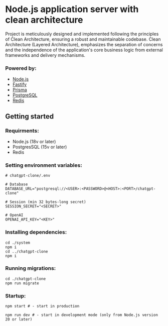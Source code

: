 # Node.js application server with clean architecture

Project is meticulously designed and implemented following the principles of Clean Architecture, ensuring a robust and maintainable codebase. Clean Architecture (Layered Architecture), emphasizes the separation of concerns and the independence of the application's core business logic from external frameworks and delivery mechanisms.

### Powered by:
- [Node.js](https://nodejs.org/)
- [Fastify](https://fastify.io/)
- [Prisma](https://www.prisma.io/)
- [PostgreSQL](https://www.postgresql.org/)
- [Redis](https://redis.io/)

## Getting started

### Requirments:
- Node.js (18v or later)
- PostgresSQL (15v or later)
- Redis

### Setting environment variables:
```shell
# chatgpt-clone/.env

# Database
DATABASE_URL="postgresql://<USER>:<PASSWORD>@<HOST>:<PORT>/chatgpt-clone"

# Session (min 32 bytes-long secret)
SESSION_SECRET="<SECRET>"

# OpenAI
OPENAI_API_KEY="<KEY>"
```

### Installing dependencies:
```shell
cd ./system
npm i
cd ../chatgpt-clone
npm i
```

### Running migrations:
```shell
cd ./chatgpt-clone
npm run migrate
```

### Startup:
```shell
npm start # - start in production

npm run dev # - start in development mode (only from Node.js version 20 or later)
```
